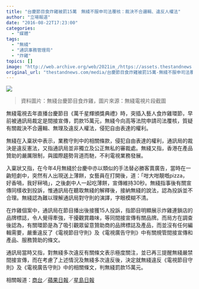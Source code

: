```yaml
---
title: "台慶節目食炸雞被罰15萬　無綫不服申司法覆核：裁決不合邏輯、違反人權法"
author: "立場報道"
date: "2016-08-22T17:23:00"
categories:
  - "媒體"
tags:
  - "無綫"
  - "通訊事務管理局"
  - "炸雞"
topics: []
image: "http://web.archive.org/web/2021im_/https://assets.thestandnews.com/media/photos/chicken_ufuE5.png"
original_url: "thestandnews.com/media/台慶節目食炸雞被罰15萬-無綫不服申司法覆核-裁決不合邏輯-違反人權法"
---
```

![](http://web.archive.org/web/2021im_/https://assets.thestandnews.com/media/photos/chicken_ufuE5.png)
> 資料圖片：無綫台慶節目食炸雞，圖片來源：無綫電視片段截圖

無綫電視去年直播台慶節目《萬千星輝頒獎典禮》時，突插入藝人食炸雞環節，早前被通訊局裁定是間接宣傳，罰款15萬元，無綫今向高等法院申請司法覆核，質疑有關裁決不合邏輯、無理及違反人權法，侵犯自由表達的權利。

無綫在入稟狀中表示，業務守則中的相關條款，侵犯自由表達的權利，通訊局的裁決是違反憲法，又指通訊局並非獨立及公正無私的審裁處。無綫又指，香港在產品贊助的嚴厲限制，與國際趨勢背道而馳，不利電視業務發展。

入稟狀又指，在今年4月無綫於台慶中亦以類似的手法替必勝客賣廣告，當時在一齣短劇中，突然有人出現送上薄餅，女藝員在打開後，道：「咁大咁靚嘅pizza，好香喎，我好冧喎」，之後劇中人一起吃薄餅，宣傳維持30秒。無綫指事後有關宣傳同樣收到投訴，惟通訊局在聽取無綫的解釋後，接納無綫的說法，認為投訴並不合理。無綫認為難以理解通訊局對守則的演譯，字眼模糊不清。

在炸雞個案中，通訊局在節目播出後接獲15人投訴，指節目明顯展示炸雞連鎖店的品牌標誌，令人覺得牽強，干擾觀賞趣味，等同間接宣傳有關品牌。而局方在調查後認為，有關環節是為了吸引觀眾留意贊助商的品牌標誌及產品，而並沒有任何編輯需要，嚴重違反了《電視節目守則》及《電視廣告守則》中有關規管間接宣傳和產品、服務贊助的條文。

通訊局當時又指，對無綫多次違反有關條文表示極度關注，並已再三提醒無綫嚴禁間接宣傳，而在考慮了上述情況及無綫多次違反後，決定就無綫違反《電視節目守則》及《電視廣告守則》中的相關條文，判無綫罰款15萬元。

相關報道：[商台](http://web.archive.org/web/20211229062434/http://www.881903.com/Page/ZH-TW/newsdetail.aspx?ItemId=890772&csid=261_341)／[蘋果日報](http://web.archive.org/web/20211229062434/http://hkm.appledaily.com/detail.php?guid=55539180&category_guid=6996647&category=instant&issue=20160822)／[星島日報](http://web.archive.org/web/20211229062434/https://hk.news.yahoo.com/%E5%8F%B0%E6%85%B6%E9%A3%9F%E7%82%B8%E9%9B%9E%E7%BD%B015%E8%90%AC-%E7%84%A1%E7%B6%AB%E7%94%B3%E8%A6%86%E6%A0%B8%E6%8C%91%E6%88%B0%E9%80%9A%E8%A8%8A%E5%B1%80-080700953.html)